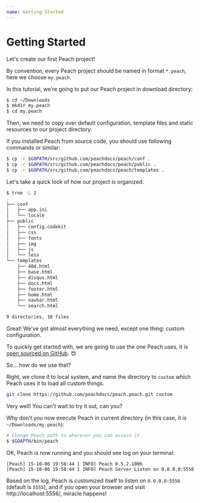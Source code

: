 ```yaml
---
name: Getting Started
---
```


# Getting Started

Let's create our first Peach project!

By convention, every Peach project should be named in format `*.peach`, here we choose `my.peach`.

In this tutorial, we're going to put our Peach project in download directory:

```sh
$ cd ~/Downloads
$ mkdir my.peach
$ cd my.peach
```

Then, we need to copy over default configuration, template files and static resources to our project directory.

If you installed Peach from source code, you should use following commands or similar:

```sh
$ cp -r $GOPATH/src/github.com/peachdocs/peach/conf .
$ cp -r $GOPATH/src/github.com/peachdocs/peach/public .
$ cp -r $GOPATH/src/github.com/peachdocs/peach/templates .
```

Let's take a quick look of how our project is organized:

```sh
$ tree -L 2
.
├── conf
│   ├── app.ini
│   └── locale
├── public
│   ├── config.codekit
│   ├── css
│   ├── fonts
│   ├── img
│   ├── js
│   └── less
└── templates
    ├── 404.html
    ├── base.html
    ├── disqus.html
    ├── docs.html
    ├── footer.html
    ├── home.html
    ├── navbar.html
    └── search.html

9 directories, 10 files
```

Great! We've got almost everything we need, except one thing: custom configuration.

To quickly get started with, we are going to use the one Peach uses, it is [open sourced on GitHub](https://github.com/peachdocs/peach.peach). :heart_eyes:

So... how do we use that? 

Right, we clone it to local system, and name the directory to `custom` which Peach uses it to load all custom things.

```sh
git clone https://github.com/peachdocs/peach.peach.git custom
```

Very well! You can't wait to try it out, can you?

Why don't you now execute Peach in current directory (in this case, it is `~/Downloads/my.peach`):

```sh
# Change Peach path to wherever you can access it
$ $GOAPTH/bin/peach
```

OK, Peach is now running and you should see log on your terminal:

```
[Peach] 15-10-06 19:58:44 [ INFO] Peach 0.5.2.1006
[Peach] 15-10-06 19:58:44 [ INFO] Peach Server Listen on 0.0.0.0:5556
```

Based on the log, Peach is customized itself to listen on `0.0.0.0:5556` (default is `5555`), and if you open your browser and visit http://localhost:5556/, miracle happens!